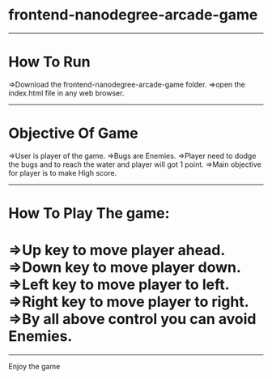frontend-nanodegree-arcade-game
===============================

********************************************
How To Run
=======================
=>Download the frontend-nanodegree-arcade-game folder.
=>open the index.html file in any web browser.
*******************************************
Objective Of Game
=======================
=>User is player of the game.
=>Bugs are Enemies.
=>Player need to dodge the bugs and to reach the water and player will got 1 point.
=>Main objective for player is to make High score.
***********************************************  
How To Play The game:
=======================
=>Up key to move player ahead.
=>Down key to move player down.
=>Left key to move player to left.
=>Right key to move player to right.
=>By all above control you can avoid Enemies.
=========================
*************************************************
Enjoy the game
